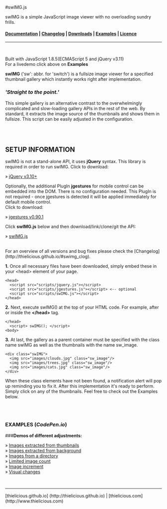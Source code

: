 #swIMG.js

swIMG is a simple JavaScript image viewer with no overloading sundry frills.

#### [Documentation](http:thielicious.github.io/#swimg_doc) | [Changelog](http:thielicious.github.io/#swimg_clog) | [Downloads](http:thielicious.github.io/#swimg_dls) | [Examples](http:thielicious.github.io/#swimg_demo) | [Licence](http:thielicious.github.io/#swimg_lic) ####

---
<br>

Built with JavaScript 1.8.5(ECMAScript 5 and jQuery v3.11)<br>
For a livedemo click above on **Examples**

**swIMG** ('sw': abbr. for 'switch') is a fullsize image viewer for a specified thumbnail gallery which instantly works right after implementation.

### ***'Straight to the point.'***

This simple gallery is an alternative contrast to the overwhelmingly complicated and slow-loading gallery APIs in the rest of the web. By standard, it extracts the image source of the thumbnails and shows them in fullsize. This script can be easily adjusted in the configuration.

<br>
<br>

## SETUP INFORMATION

swIMG is not a stand-alone API, it uses **jQuery** syntax. This library is required in order to run swIMG.
Click to download:

» [jQuery v3.10+](https://code.jquery.com/jquery-3.1.0.min.js)

Optionally, the additional PlugIn **jgestures** for mobile control can be embedded into the DOM. There is no configuration needed. This PlugIn is not required - once jgestures is detected it will be applied immediately for default mobile control. <br>
Click to download:

» [jgestures v0.90.1](https://jgestures.codeplex.com/releases/view/117280)

Click **swIMG.js** below and then download/link/clone/git the API:

» [swIMG.js](http://thielicious.github.io/#swimg_dls)

<br>
For an overview of all versions and bug fixes please check the [Changelog](http://thielicious.github.io/#swimg_clog).

<br>

**1\.** Once all necessary files have been downloaded, simply embed these in your &lt;head> element of your page.

		

	<head>
	  <script src="scripts/jquery.js"></script>
	  <script src="scripts/jgestures.js"></script> <-- optional
	  <script src="scripts/swIMG.js"></script>
	</head>
		

		

**2\.** Next, execute swIMG() at the top of your HTML code. For example, after or inside the <strong>&lt;/head></strong> tag.

		

	</head>
	  <script> swIMG(); </script>
	<body>
		

		

**3\.** At last, the gallery as a parent container must be specified with the class name swIMG as well as the thumbnails with the name sw_image.

		

	<div class="swIMG">
	  <img src="images/clouds.jpg" class="sw_image"/>
	  <img src="images/trees.jpg" class="sw_image"/>
	  <img src="images/cats.jpg" class="sw_image"/>
	</div>
		

		

When these class elements have not been found, a notification alert will pop up reminding you to fix it. After this implementation it's ready to perform. Simply click on any of the thumbnails. Feel free to check out the Examples below.

<br>
<br>

### EXAMPLES (***CodePen.io***)

###**Demos of different adjustments:**

» [Images extracted from thumbnails](http://codepen.io/thielicious/pen/wzLRvO)<br>
» [Images extracted from background](http://codepen.io/thielicious/pen/YGopzm)<br>
» [Images from a directory](http://codepen.io/thielicious/pen/dpBQoX)<br>
» [Limited image count](http://codepen.io/thielicious/pen/KgjbRM)<br>
» [Image increment](http://codepen.io/thielicious/pen/rMEoMj)<br>
» [Visual changes](http://codepen.io/thielicious/pen/RGzEmz)<br>

<br>
<hr>
[thielicious.github.io] (http://thielicious.github.io) | [thielicious.com] (http://www.thielicious.com)
